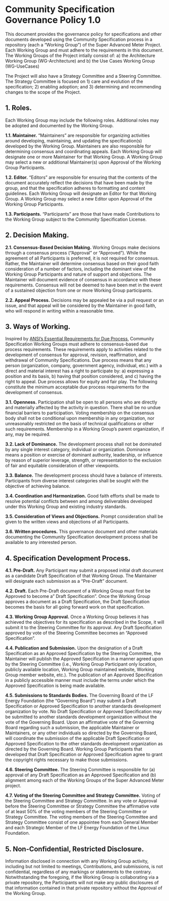 # Community Specification Governance Policy 1.0

This document provides the governance policy for specifications and other documents developed using the Community Specification process in a repository (each a “Working Group”) of the Super Advanced Meter Project.  Each Working Group and must adhere to the requirements in this document.
The Working Groups of the Project intially consist of:
a) the Architecture Working Group (WG-Architecture) and
b) the Use Cases Working Group (WG-UseCases)

The Project will also have a Strategy Committee and a Steering Committee. The Strategy Committee is focused on 1) care and evolution of the specification; 2) enabling adoption; and 3) determining and recommending changes to the scope of the Project. 

## 1.	Roles.

Each Working Group may include the following roles. Additional roles may be adopted and documented by the Working Group.

**1.1.	Maintainer.** “Maintainers” are responsible for organizing activities around developing, maintaining, and updating the specification(s) developed by the Working Group.  Maintainers are also responsible for determining consensus and coordinating appeals.  Each Working Group will designate one or more Maintainer for that Working Group.  A Working Group may select a new or additional Maintainer(s) upon Approval of the Working Group Participants.  

**1.2.	Editor.**  “Editors” are responsible for ensuring that the contents of the document accurately reflect the decisions that have been made by the group, and that the specification adheres to formatting and content guidelines. Each Working Group will designate an Editor for that Working Group.  A Working Group may select a new Editor upon Approval of the Working Group Participants.

**1.3.	Participants.**  “Participants” are those that have made Contributions to the Working Group subject to the Community Specification License.

## 2.	Decision Making.

**2.1.	Consensus-Based Decision Making.**  Working Groups make decisions through a consensus process (“Approval” or “Approved”).  While the agreement of all Participants is preferred, it is not required for consensus.  Rather, the Maintainer will determine consensus based on their good faith consideration of a number of factors, including the dominant view of the Working Group Participants and nature of support and objections.  The Maintainer will document evidence of consensus in accordance with these requirements. Consensus will not be deemed to have been met in the event of a sustained objection from one or more Working Group participants.

**2.2.	Appeal Process.**  Decisions may be appealed be via a pull request or an issue, and that appeal will be considered by the Maintainer in good faith, who will respond in writing within a reasonable time.

## 3.	Ways of Working.

Inspired by [ANSI’s Essential Requirements for Due Process](https://share.ansi.org/Shared%20Documents/Standards%20Activities/American%20National%20Standards/Procedures,%20Guides,%20and%20Forms/2020_ANSI_Essential_Requirements.pdf), Community Specification Working Groups must adhere to consensus-based due process requirements.  These requirements apply to activities related to the development of consensus for approval, revision, reaffirmation, and withdrawal of Community Specifications.  Due process means that any person (organization, company, government agency, individual, etc.) with a direct and material interest has a right to participate by: a) expressing a position and its basis, b) having that position considered, and c) having the right to appeal. Due process allows for equity and fair play. The following constitute the minimum acceptable due process requirements for the development of consensus.

**3.1.	Openness.**  Participation shall be open to all persons who are directly and materially affected by the activity in question. There shall be no undue financial barriers to participation. Voting membership on the consensus body shall not be conditional upon membership in any organization, nor unreasonably restricted on the basis of technical qualifications or other such requirements.  Membership in a Working Group’s parent organization, if any, may be required.

**3.2.	Lack of Dominance.**  The development process shall not be dominated by any single interest category, individual or organization. Dominance means a position or exercise of dominant authority, leadership, or influence by reason of superior leverage, strength, or representation to the exclusion of fair and equitable consideration of other viewpoints.

**3.3.	Balance.**  The development process should have a balance of interests. Participants from diverse interest categories shall be sought with the objective of achieving balance.

**3.4.	Coordination and Harmonization.**  Good faith efforts shall be made to resolve potential conflicts between and among deliverables developed under this Working Group and existing industry standards.

**3.5.	Consideration of Views and Objections.**  Prompt consideration shall be given to the written views and objections of all Participants.

**3.6.	Written procedures.**  This governance document and other materials documenting the Community Specification development process shall be available to any interested person.

## 4.	Specification Development Process.  

**4.1.	Pre-Draft.**  Any Participant may submit a proposed initial draft document as a candidate Draft Specification of that Working Group.  The Maintainer will designate each submission as a “Pre-Draft” document.

**4.2.	Draft.**  Each Pre-Draft document of a Working Group must first be Approved to become a” Draft Specification”.  Once the Working Group approves a document as a Draft Specification, the Draft Specification becomes the basis for all going forward work on that specification.

**4.3.	Working Group Approval.**  Once a Working Group believes it has achieved the objectives for its specification as described in the Scope, it will submit it to the Steering Committee for its approval.   Any Draft Specification approved by vote of the Steering Committee becomes an “Approved Specification”.

**4.4.	Publication and Submission.**   Upon the designation of a Draft Specification as an Approved Specification by the Steering Committee, the Maintainer will publish the Approved Specification in a manner agreed upon by the Steering Committee (i.e., Working Group Participant only location, publicly available location, Working Group maintained website, Working Group member website, etc.). The publication of an Approved Specification in a publicly accessible manner must include the terms under which the Approved Specification is being made available.

**4.5.	Submissions to Standards Bodies.**  The Governing Board of the LF Energy Foundation (the “Governing Board”) may submit a Draft Specification or Approved Specification to another standards development organization by vote.  No Draft Specification or Approved Specification may be submitted to another standards development organization without the vote of the Governing Board. Upon an affirmative vote of the Governing Board regarding such a submission, the applicable Maintainer or Maintainers, or any other individuals so directed by the Governing Board, will coordinate the submission of the applicable Draft Specification or Approved Specification to the other standards development organization as directed by the Governing Board. Working Group Participants that developed that Draft Specification or Approved Specification agree to grant the copyright rights necessary to make those submissions.

**4.6.	Steering Committee.**  The Steering Committee is responsible for (a) approval of any Draft Specification as an Approved Specification and (b) alignment among each of the Working Groups of the Super Advanced Meter project.

**4.7.	Voting of the Steering Committee and Strategy Committee.**  Voting of the Steering Committee and Strategy Committee.  In any vote or Approval before the Steering Committee or Strategy Committee the affirmative vote of at least 50% of the voting members of the Steering Committee or Strategy Committee. The voting members of the Steering Committee and Strategy Committee consist of one appointee from each General Member and each Strategic Member of the LF Energy Foundation of the Linux Foundation.

## 5. Non-Confidential, Restricted Disclosure.
Information disclosed in connection with any Working Group activity, including but not limited to meetings, Contributions, and submissions, is not confidential, regardless of any markings or statements to the contrary.  Notwithstanding the foregoing, if the Working Group is collaborating via a private repository, the Participants will not make any public disclosures of that information contained in that private repository without the Approval of the Working Group.  
